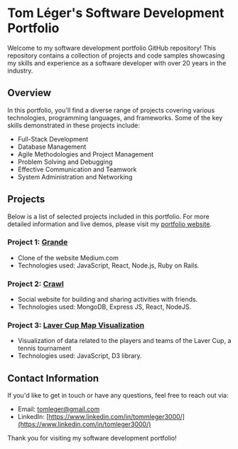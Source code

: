 # Tom Léger's Software Development Portfolio

Welcome to my software development portfolio GitHub repository! This repository contains a collection of projects and code samples showcasing my skills and experience as a software developer with over 20 years in the industry.

## Overview

In this portfolio, you'll find a diverse range of projects covering various technologies, programming languages, and frameworks. Some of the key skills demonstrated in these projects include:

- Full-Stack Development
- Database Management
- Agile Methodologies and Project Management
- Problem Solving and Debugging
- Effective Communication and Teamwork
- System Administration and Networking

## Projects

Below is a list of selected projects included in this portfolio. For more detailed information and live demos, please visit my [portfolio website](https://legertom.github.io/tomleger-portfolio/).

### Project 1: [Grande](https://github.com/yourusername/project1-link)

- Clone of the website Medium.com
- Technologies used: JavaScript, React, Node.js, Ruby on Rails.

### Project 2: [Crawl](https://github.com/yourusername/project2-link)

- Social website for building and sharing activities with friends.
- Technologies used: MongoDB, Express JS, React, NodeJS.

### Project 3: [Laver Cup Map Visualization](https://github.com/yourusername/project3-link)

- Visualization of data related to the players and teams of the Laver Cup, a tennis tournament
- Technologies used: JavaScript, D3 library.


## Contact Information

If you'd like to get in touch or have any questions, feel free to reach out via:

- Email: [tomleger@gmail.com](mailto:tomleger@gmail.com)
- LinkedIn: [https://www.linkedin.com/in/tommleger3000/](https://www.linkedin.com/in/tomleger3000/)


Thank you for visiting my software development portfolio!